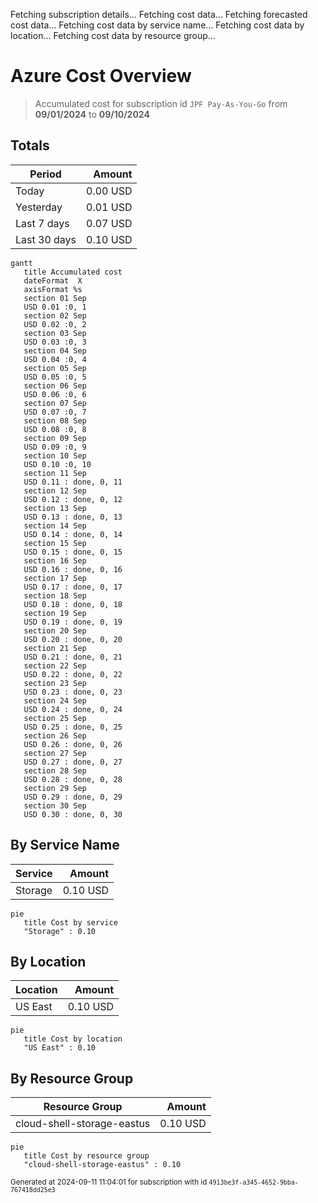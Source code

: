 Fetching subscription details...
Fetching cost data...
Fetching forecasted cost data...
Fetching cost data by service name...
Fetching cost data by location...
Fetching cost data by resource group...
# Azure Cost Overview

> Accumulated cost for subscription id `JPF Pay-As-You-Go` from **09/01/2024** to **09/10/2024**

## Totals

|Period|Amount|
|---|---:|
|Today|0.00 USD|
|Yesterday|0.01 USD|
|Last 7 days|0.07 USD|
|Last 30 days|0.10 USD|

```mermaid
gantt
   title Accumulated cost
   dateFormat  X
   axisFormat %s
   section 01 Sep
   USD 0.01 :0, 1
   section 02 Sep
   USD 0.02 :0, 2
   section 03 Sep
   USD 0.03 :0, 3
   section 04 Sep
   USD 0.04 :0, 4
   section 05 Sep
   USD 0.05 :0, 5
   section 06 Sep
   USD 0.06 :0, 6
   section 07 Sep
   USD 0.07 :0, 7
   section 08 Sep
   USD 0.08 :0, 8
   section 09 Sep
   USD 0.09 :0, 9
   section 10 Sep
   USD 0.10 :0, 10
   section 11 Sep
   USD 0.11 : done, 0, 11
   section 12 Sep
   USD 0.12 : done, 0, 12
   section 13 Sep
   USD 0.13 : done, 0, 13
   section 14 Sep
   USD 0.14 : done, 0, 14
   section 15 Sep
   USD 0.15 : done, 0, 15
   section 16 Sep
   USD 0.16 : done, 0, 16
   section 17 Sep
   USD 0.17 : done, 0, 17
   section 18 Sep
   USD 0.18 : done, 0, 18
   section 19 Sep
   USD 0.19 : done, 0, 19
   section 20 Sep
   USD 0.20 : done, 0, 20
   section 21 Sep
   USD 0.21 : done, 0, 21
   section 22 Sep
   USD 0.22 : done, 0, 22
   section 23 Sep
   USD 0.23 : done, 0, 23
   section 24 Sep
   USD 0.24 : done, 0, 24
   section 25 Sep
   USD 0.25 : done, 0, 25
   section 26 Sep
   USD 0.26 : done, 0, 26
   section 27 Sep
   USD 0.27 : done, 0, 27
   section 28 Sep
   USD 0.28 : done, 0, 28
   section 29 Sep
   USD 0.29 : done, 0, 29
   section 30 Sep
   USD 0.30 : done, 0, 30
```

## By Service Name

|Service|Amount|
|---|---:|
|Storage|0.10 USD|

```mermaid
pie
   title Cost by service
   "Storage" : 0.10
```

## By Location

|Location|Amount|
|---|---:|
|US East|0.10 USD|

```mermaid
pie
   title Cost by location
   "US East" : 0.10
```

## By Resource Group

|Resource Group|Amount|
|---|---:|
|cloud-shell-storage-eastus|0.10 USD|

```mermaid
pie
   title Cost by resource group
   "cloud-shell-storage-eastus" : 0.10
```

<sup>Generated at 2024-09-11 11:04:01 for subscription with id `4913be3f-a345-4652-9bba-767418dd25e3`</sup>
